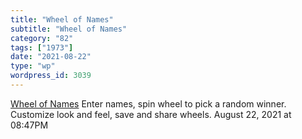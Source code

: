 ```yaml
---
title: "Wheel of Names"
subtitle: "Wheel of Names"
category: "82"
tags: ["1973"]
date: "2021-08-22"
type: "wp"
wordpress_id: 3039
---
```

[ Wheel of Names](https://wheelofnames.com/#)
 Enter names, spin wheel to pick a random winner. Customize look and feel, save and share wheels.
August 22, 2021 at 08:47PM
